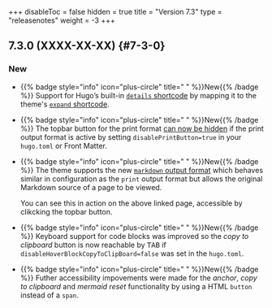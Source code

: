 +++
disableToc = false
hidden = true
title = "Version 7.3"
type = "releasenotes"
weight = -3
+++

## 7.3.0 (XXXX-XX-XX) {#7-3-0}

### New

- {{% badge style="info" icon="plus-circle" title=" " %}}New{{% /badge %}} Support for Hugo’s built-in [`details` shortcode](https://gohugo.io/content-management/shortcodes/#details) by mapping it to the theme's [`expand` shortcode](shortcodes/expand).

- {{% badge style="info" icon="plus-circle" title=" " %}}New{{% /badge %}} The topbar button for the print format [can now be hidden](authoring/frontmatter/topbar/#print-button) if the print output format is active by setting `disablePrintButton=true` in your `hugo.toml` or Front Matter.

- {{% badge style="info" icon="plus-circle" title=" " %}}New{{% /badge %}} The theme supports the new [`markdown` output format](configuration/sitemanagement/outputformats/#markdown-support) which behaves similar in configuration as the `print` output format but allows the original Markdown source of a page to be viewed.

  You can see this in action on the above linked page, accessible by clikcking the topbar button.

- {{% badge style="info" icon="plus-circle" title=" " %}}New{{% /badge %}} Keyboard support for code blocks was improved so the _copy to clipboard_ button is now reachable by <kbd>TAB</kbd> if `disableHoverBlockCopyToClipBoard=false` was set in the `hugo.toml`.

- {{% badge style="info" icon="plus-circle" title=" " %}}New{{% /badge %}} Futher accessibility impovements were made for the _anchor_, _copy to clipboard_ and _mermaid reset_ functionality by using a HTML `button` instead of a `span`.
